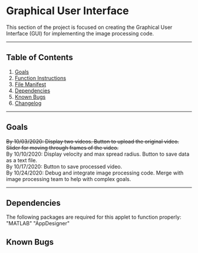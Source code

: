 # Graphical User Interface
This section of the project is focused on creating the Graphical User Interface (GUI) for implementing the image processing code.

---

## Table of Contents
1. [Goals](#goals)
2. [Function Instructions](#functions)
3. [File Manifest](#manifest)
4. [Dependencies](#dependencies)
5. [Known Bugs](#bugs)
6. [Changelog](#log)

---
## Goals <a name="goals"></a>
  ~~By 10/03/2020: Display two videos. Button to upload the original video. Slider for moving through frames of the video.~~ <br /> 
  By 10/10/2020: Display velocity and max spread radius. Button to save data as a text file.  <br /> 
  By 10/17/2020: Button to save processed video.  <br /> 
  By 10/24/2020: Debug and integrate image processing code. Merge with image processing team to help with complex goals. <br /> 
  
---
## Dependencies <a name="dependencies"></a>
The following packages are required for this applet to function properly: <br /> 
"MATLAB"
"AppDesigner"

## Known Bugs <a name="bugs"></a>
